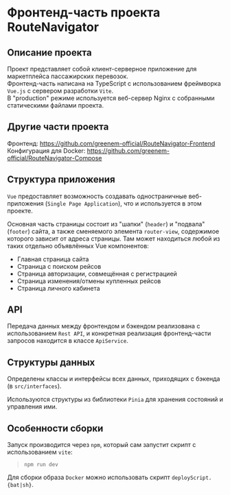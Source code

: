 # Фронтенд-часть проекта RouteNavigator
## Описание проекта
Проект представляет собой клиент-серверное приложение для маркетплейса пассажирских перевозок.  
Фронтенд-часть написана на TypeScript с использованием фреймворка `Vue.js` с сервером разработки `Vite`.    
В "production" режиме используется веб-сервер Nginx с собранными статическими файлами проекта.  

## Другие части проекта
Фронтенд: https://github.com/greenem-official/RouteNavigator-Frontend  
Конфигурация для Docker: https://github.com/greenem-official/RouteNavigator-Compose  

## Структура приложения
`Vue` предоставляет возможность создавать одностраничные веб-приложения (`Single Page Application`), что и используется в этом проекте.  

Основная часть страницы состоит из "шапки" (`header`) и "подвала" (`footer`) сайта, а также сменяемого элемента `router-view`, содержимое которого зависит от адреса страницы. Там может находиться любой из таких отдельно объявлённых Vue компонентов:  
- Главная страница сайта
- Страница с поиском рейсов
- Страница авторизации, совмещённая с регистрацией
- Страница изменения/отмены купленных рейсов
- Страница личного кабинета

## API
Передача данных между фронтендом и бэкендом реализована с использованием `Rest API`, и конкретная реализация фронтенд-части запросов находится в классе `ApiService`.  

## Структуры данных
Определены классы и интерфейсы всех данных, приходящих с бэкенда (в `src/interfaces`).  

Используются структуры из библиотеки `Pinia` для хранения состояний и управления ими.  

## Особенности сборки
Запуск производится через `npm`, который сам запустит скрипт с использованием `vite`:  
> `npm run dev`

Для сборки образа `Docker` можно использовать скрипт `deployScript.{bat|sh}`.  
